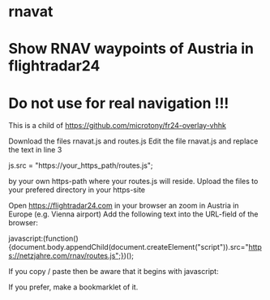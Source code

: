 # rnavat
# Show RNAV waypoints of Austria in flightradar24
# Do not use for real navigation !!!


This is a child of
https://github.com/microtony/fr24-overlay-vhhk


Download the files rnavat.js and routes.js
Edit the file rnavat.js and replace the text in line 3

js.src = "https://your_https_path/routes.js";

by your own https-path where your routes.js will reside.
Upload the files to your prefered directory in your https-site


Open https://flightradar24.com in your browser an zoom in Austria in Europe (e.g. Vienna airport)
Add the following text into the URL-field of the browser:

javascript:(function(){document.body.appendChild(document.createElement("script")).src="https://netzjahre.com/rnav/routes.js";})();

If you copy / paste then be aware that it begins with
javascript:


If you prefer, make a bookmarklet of it.
